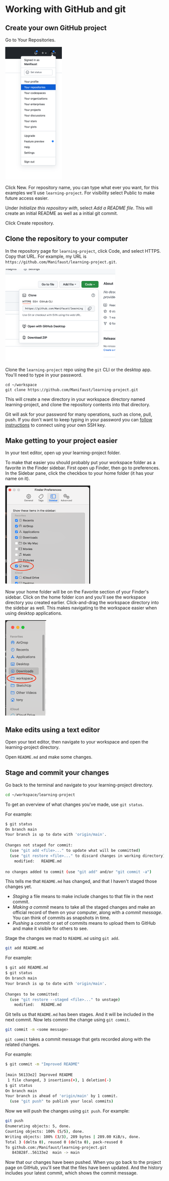 # Working with GitHub and git

## Create your own GitHub project

Go to Your Repositories.

<img src="./images/your-repositories.png" width="180">

Click New. For repository name, you can type what ever you want, for this examples we'll use `learning-project`. For visibility select Public to make future access easier. 

Under *Initialize this repository with*, select *Add a README file*. This will create an initial README as well as a initial git commit.

Click Create repository.

## Clone the repository to your computer

In the repository page for `learning-project`, click Code, and select HTTPS. Copy that URL. For example, my URL is `https://github.com/Manifaust/learning-project.git`.

<img src="./images/clone-url.png" width="350">

Clone the `learning-project` repo using the `git` CLI or the desktop app. You'll need to type in your password.

```
cd ~/workspace
git clone https://github.com/Manifaust/learning-project.git
```

This will create a new directory in your workspace directory named learning-project, and clone the repository contents into that directory.

Git will ask for your password for many operations, such as clone, pull, push. If you don't want to keep typing in your password you can [follow instructions](https://docs.github.com/en/authentication/connecting-to-github-with-ssh) to connect using your own SSH key.

## Make getting to your project easier

In your text editor, open up your learning-project folder. 

To make that easier you should probably put your workspace folder as a favorite in the Finder sidebar. First open up Finder, then go to preferences. In the Sidebar pane, click the checkbox to your home folder (it has your name on it).

<img src="./images/finder-sidebar-preferences.png" width="270">

Now your home folder will be on the Favorite section of your Finder's sidebar. Click on the home folder icon and you'll see the workspace directory you created earlier. Click-and-drag the workspace directory into the sidebar as well. This makes navigating to the workspace easier when using desktop applications.

<img src="./images/finder-sidebar.png" width="130">

## Make edits using a text editor

Open your text editor, then navigate to your workspace and open the learning-project directory.

Open `README.md` and make some changes.

## Stage and commit your changes

Go back to the terminal and navigate to your learning-project directory.

```sh
cd ~/workspace/learning-project
```

To get an overview of what changes you've made, use `git status`.

For example:

```sh
$ git status
On branch main
Your branch is up to date with 'origin/main'.

Changes not staged for commit:
  (use "git add <file>..." to update what will be committed)
  (use "git restore <file>..." to discard changes in working directory)
	modified:   README.md

no changes added to commit (use "git add" and/or "git commit -a")
```

This tells me that `README.md` has changed, and that I haven't staged those changes yet.

* *Staging* a file means to make include changes to that file in the next commit.
* *Making a commit* means to take all the staged changes and make an official record of them on your computer, along with a *commit message*. You can think of commits as snapshots in time.
* *Pushing* a commit or set of commits means to upload them to GitHub and make it visible for others to see.

Stage the changes we mad to `README.md` using `git add`.

```sh
git add README.md
```

For example:

```sh
$ git add README.md
$ git status
On branch main
Your branch is up to date with 'origin/main'.

Changes to be committed:
  (use "git restore --staged <file>..." to unstage)
	modified:   README.md
```

Git tells us that `README.md` has been stages. And it will be included in the next commit. Now lets commit the change using `git commit`.

```sh
git commit -m <some message>
```

`git commit` takes a commit message that gets recorded along with the related changes.

For example:

```sh
$ git commit -m "Improved README"

[main 56133e2] Improved README
 1 file changed, 3 insertions(+), 1 deletion(-)
$ git status
On branch main
Your branch is ahead of 'origin/main' by 1 commit.
  (use "git push" to publish your local commits)
```

Now we will push the changes using `git push`. For example:

```sh
git push
Enumerating objects: 5, done.
Counting objects: 100% (5/5), done.
Writing objects: 100% (3/3), 289 bytes | 289.00 KiB/s, done.
Total 3 (delta 0), reused 0 (delta 0), pack-reused 0
To github.com:/Manifaust/learning-project.git
   843828f..56133e2  main -> main
```

Now that our changes have been pushed. When you go back to the project page on GitHub, you'll see that the files have been updated. And the history includes your latest commit, which shows the commit message.
